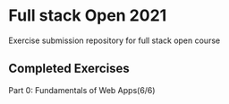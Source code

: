 # Full stack Open 2021
 Exercise submission repository for full stack open course
 <br>
 
 ## Completed Exercises
  Part 0: Fundamentals of Web Apps(6/6)
